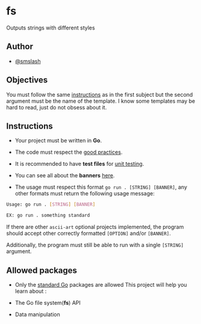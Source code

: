 # fs

Outputs strings with different styles

## Author

* [@smslash](https://github.com/smslash)

## Objectives

You must follow the same [instructions](https://01.alem.school/git/root/public/src/branch/master/subjects/ascii-art/README.md) as in the first subject but the second argument must be the name of the template. I know some templates may be hard to read, just do not obsess about it.

## Instructions

- Your project must be written in **Go**.

- The code must respect the [good practices](https://01.alem.school/git/root/public/src/branch/master/subjects/good-practices/README.md).

- It is recommended to have **test files** for [unit testing](https://go.dev/doc/tutorial/add-a-test).

- You can see all about the **banners** [here](https://01.alem.school/git/root/public/src/branch/master/subjects/ascii-art/).

- The usage must respect this format `go run . [STRING] [BANNER]`, any other formats must return the following usage message:

```bash
Usage: go run . [STRING] [BANNER]

EX: go run . something standard
```

If there are other `ascii-art` optional projects implemented, the program should accept other correctly formatted `[OPTION]` and/or `[BANNER]`.

Additionally, the program must still be able to run with a single `[STRING]` argument.

## Allowed packages

- Only the [standard Go](https://pkg.go.dev/std) packages are allowed
This project will help you learn about :

- The Go file system(**fs**) API

- Data manipulation